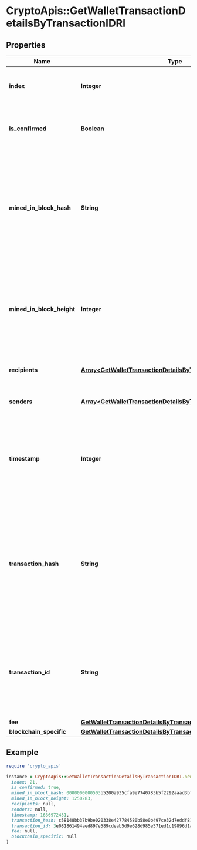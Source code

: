 # CryptoApis::GetWalletTransactionDetailsByTransactionIDRI

## Properties

| Name | Type | Description | Notes |
| ---- | ---- | ----------- | ----- |
| **index** | **Integer** | Represents the index position of the transaction in the specific block. |  |
| **is_confirmed** | **Boolean** | Represents the state of the transaction whether it is confirmed or not confirmed. |  |
| **mined_in_block_hash** | **String** | Represents the hash of the block where this transaction was mined/confirmed for first time. The hash is defined as a cryptographic digital fingerprint made by hashing the block header twice through the SHA256 algorithm. | [optional] |
| **mined_in_block_height** | **Integer** | Represents the hight of the block where this transaction was mined/confirmed for first time. The height is defined as the number of blocks in the blockchain preceding this specific block. | [optional] |
| **recipients** | [**Array&lt;GetWalletTransactionDetailsByTransactionIDRIRecipients&gt;**](GetWalletTransactionDetailsByTransactionIDRIRecipients.md) | Object Array representation of transaction receivers |  |
| **senders** | [**Array&lt;GetWalletTransactionDetailsByTransactionIDRISenders&gt;**](GetWalletTransactionDetailsByTransactionIDRISenders.md) | Object Array representation of transaction senders |  |
| **timestamp** | **Integer** | Defines the exact date/time in Unix Timestamp when this transaction was mined, confirmed or first seen in Mempool, if it is unconfirmed. |  |
| **transaction_hash** | **String** | Represents the same as &#x60;transactionId&#x60; for account-based protocols like Ethereum, while it could be different in UTXO-based protocols like Bitcoin. E.g., in UTXO-based protocols &#x60;hash&#x60; is different from &#x60;transactionId&#x60; for SegWit transactions. |  |
| **transaction_id** | **String** | Represents the unique identifier of a transaction, i.e. it could be &#x60;transactionId&#x60; in UTXO-based protocols like Bitcoin, and transaction &#x60;hash&#x60; in Ethereum blockchain. |  |
| **fee** | [**GetWalletTransactionDetailsByTransactionIDRIFee**](GetWalletTransactionDetailsByTransactionIDRIFee.md) |  |  |
| **blockchain_specific** | [**GetWalletTransactionDetailsByTransactionIDRIBS**](GetWalletTransactionDetailsByTransactionIDRIBS.md) |  |  |

## Example

```ruby
require 'crypto_apis'

instance = CryptoApis::GetWalletTransactionDetailsByTransactionIDRI.new(
  index: 21,
  is_confirmed: true,
  mined_in_block_hash: 0000000000503b5200a935cfa9e7740783b5f2292aaad3bf273554abfb3d91ce,
  mined_in_block_height: 1250283,
  recipients: null,
  senders: null,
  timestamp: 1636972451,
  transaction_hash: c58148bb37b9be020338e427784580b58e0b497ce32d7eddf812de6a1a0d3133,
  transaction_id: 3e081861494aed897e589cdeab5d9e628d985e571ed1c19896d1aa698cce9d80,
  fee: null,
  blockchain_specific: null
)
```

